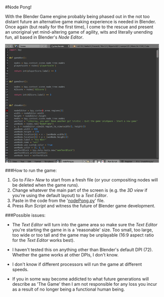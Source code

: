 #Node Pong!

With the Blender Game engine probably being phased out in the not too distant future an alternative game making experience is needed in Blender. Once again (but really for the first time), I come to the rescue and present an unoriginal yet mind-altering game of agility, wits and literally unending fun, all based in Blender's *Node Editor*.

![Node pong demo](nodePongDemo.gif)

###How to run the game:
    
1. Go to *File> New* to start from a fresh file (or your compositing nodes will be deleted when the game runs).
2. Change whatever the main part of the screen is (e.g. the *3D view* if you're using the default layout) to a *Text Editor*.
3. Paste in the code from the '[nodePong.py](nodePong.py)' file.
4. Press *Run Script* and witness the future of Blender game development.

###Possible issues:

+ The *Text Editor* will turn into the game area so make sure the *Text Editor* you're starting the game in is a 'reasonable' size. Too small, too large, too wide or too tall and the game may be unplayable (16:9 aspect ratio for the *Text Editor* works best).

+ I haven't tested this on anything other than Blender's default DPI (72). Whether the game works at other DPIs, I don't know.

+ I don't know if different processors will run the game at different speeds.

+ If you in some way become addicted to what future generations will describe as 'The Game' then I am not responsible for any loss you incur as a result of no longer being a functional human being.
